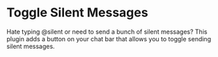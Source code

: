 # Toggle Silent Messages
Hate typing @silent or need to send a bunch of silent messages? This plugin adds a button on your chat bar that allows you to toggle sending silent messages.